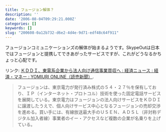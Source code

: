 ```yaml
---
title: フュージョン解体？
description: ''
date: '2006-08-04T09:29:21.000Z'
categories: []
keywords: []
slug: "200608-0a12b732-d6e2-4d4e-9d71-edf48c64f911"
---
```

フュージョンコミュニケーションズの解体が始まるようです。SkypeOutは日本ではフュージョンと提携してできあがったサービスですが、これがどうなるかちょっと心配です。

リンク: [ＫＤＤＩ、東電系企業から法人向け通信事業買収へ : 経済ニュース : 経済・マネー : YOMIURI ONLINE（読売新聞）](http://www.yomiuri.co.jp/atmoney/news/20060803i305.htm?from=main3 "ＫＤＤＩ、東電系企業から法人向け通信事業買収へ : 経済ニュース : 経済・マネー : YOMIURI ONLINE（読売新聞）").

> フュージョンは、東京電力が発行済み株式の５４・２７％を保有しており、ＩＰ（インターネット・プロトコル）技術を使った固定電話サービスを展開している。東京電力はフュージョンの法人向けサービスをＫＤＤＩに譲渡したうえで、個人向けサービス中心となるフュージョンの売却交渉を進める。買い手には、有線放送最大手のＵＳＥＮ、ＡＤＳＬ（非対称デジタル加入者線）事業者のイー・アクセスなど複数の企業が名乗りを上げている。